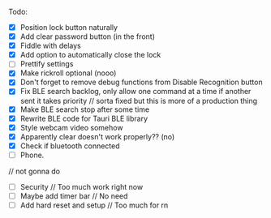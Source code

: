 Todo:

- [x] Position lock button naturally
- [x] Add clear password button (in the front)
- [x] Fiddle with delays
- [x] Add option to automatically close the lock
- [ ] Prettify settings
- [x] Make rickroll optional (nooo)
- [x] Don't forget to remove debug functions from Disable Recognition button
- [x] Fix BLE search backlog, only allow one command at a time if another sent it takes priority // sorta fixed but this is more of a production thing
- [x] Make BLE search stop after some time
- [x] Rewrite BLE code for Tauri BLE library
- [x] Style webcam video somehow
- [x] Apparently clear doesn't work properly?? (no) 
- [x] Check if bluetooth connected
- [ ] Phone.

// not gonna do
- [ ] Security // Too much work right now
- [ ] Maybe add timer bar // No need
- [ ] Add hard reset and setup // Too much for rn